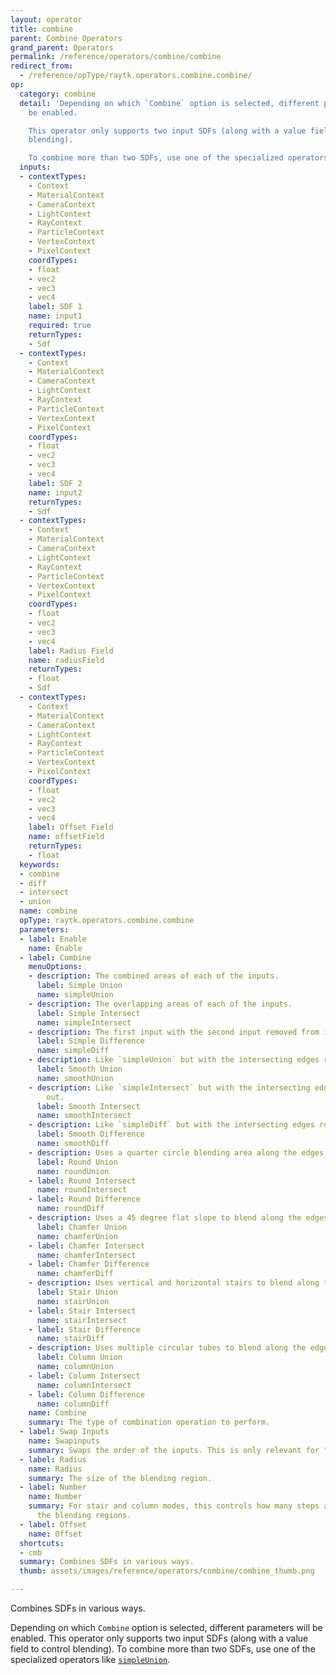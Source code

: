 ```yaml
---
layout: operator
title: combine
parent: Combine Operators
grand_parent: Operators
permalink: /reference/operators/combine/combine
redirect_from:
  - /reference/opType/raytk.operators.combine.combine/
op:
  category: combine
  detail: 'Depending on which `Combine` option is selected, different parameters will
    be enabled.

    This operator only supports two input SDFs (along with a value field to control
    blending).

    To combine more than two SDFs, use one of the specialized operators like [`simpleUnion`](/raytk/reference/operators/combine/).'
  inputs:
  - contextTypes:
    - Context
    - MaterialContext
    - CameraContext
    - LightContext
    - RayContext
    - ParticleContext
    - VertexContext
    - PixelContext
    coordTypes:
    - float
    - vec2
    - vec3
    - vec4
    label: SDF 1
    name: input1
    required: true
    returnTypes:
    - Sdf
  - contextTypes:
    - Context
    - MaterialContext
    - CameraContext
    - LightContext
    - RayContext
    - ParticleContext
    - VertexContext
    - PixelContext
    coordTypes:
    - float
    - vec2
    - vec3
    - vec4
    label: SDF 2
    name: input2
    returnTypes:
    - Sdf
  - contextTypes:
    - Context
    - MaterialContext
    - CameraContext
    - LightContext
    - RayContext
    - ParticleContext
    - VertexContext
    - PixelContext
    coordTypes:
    - float
    - vec2
    - vec3
    - vec4
    label: Radius Field
    name: radiusField
    returnTypes:
    - float
    - Sdf
  - contextTypes:
    - Context
    - MaterialContext
    - CameraContext
    - LightContext
    - RayContext
    - ParticleContext
    - VertexContext
    - PixelContext
    coordTypes:
    - float
    - vec2
    - vec3
    - vec4
    label: Offset Field
    name: offsetField
    returnTypes:
    - float
  keywords:
  - combine
  - diff
  - intersect
  - union
  name: combine
  opType: raytk.operators.combine.combine
  parameters:
  - label: Enable
    name: Enable
  - label: Combine
    menuOptions:
    - description: The combined areas of each of the inputs.
      label: Simple Union
      name: simpleUnion
    - description: The overlapping areas of each of the inputs.
      label: Simple Intersect
      name: simpleIntersect
    - description: The first input with the second input removed from it.
      label: Simple Difference
      name: simpleDiff
    - description: Like `simpleUnion` but with the intersecting edges rounded out.
      label: Smooth Union
      name: smoothUnion
    - description: Like `simpleIntersect` but with the intersecting edges rounded
        out.
      label: Smooth Intersect
      name: smoothIntersect
    - description: Like `simpleDiff` but with the intersecting edges rounded out.
      label: Smooth Difference
      name: smoothDiff
    - description: Uses a quarter circle blending area along the edges.
      label: Round Union
      name: roundUnion
    - label: Round Intersect
      name: roundIntersect
    - label: Round Difference
      name: roundDiff
    - description: Uses a 45 degree flat slope to blend along the edges.
      label: Chamfer Union
      name: chamferUnion
    - label: Chamfer Intersect
      name: chamferIntersect
    - label: Chamfer Difference
      name: chamferDiff
    - description: Uses vertical and horizontal stairs to blend along the edges.
      label: Stair Union
      name: stairUnion
    - label: Stair Intersect
      name: stairIntersect
    - label: Stair Difference
      name: stairDiff
    - description: Uses multiple circular tubes to blend along the edges.
      label: Column Union
      name: columnUnion
    - label: Column Intersect
      name: columnIntersect
    - label: Column Difference
      name: columnDiff
    name: Combine
    summary: The type of combination operation to perform.
  - label: Swap Inputs
    name: Swapinputs
    summary: Swaps the order of the inputs. This is only relevant for "diff" modes.
  - label: Radius
    name: Radius
    summary: The size of the blending region.
  - label: Number
    name: Number
    summary: For stair and column modes, this controls how many steps are used in
      the blending regions.
  - label: Offset
    name: Offset
  shortcuts:
  - cmb
  summary: Combines SDFs in various ways.
  thumb: assets/images/reference/operators/combine/combine_thumb.png

---
```



Combines SDFs in various ways.

Depending on which `Combine` option is selected, different parameters will be enabled.
This operator only supports two input SDFs (along with a value field to control blending).
To combine more than two SDFs, use one of the specialized operators like [`simpleUnion`](/raytk/reference/operators/combine/).